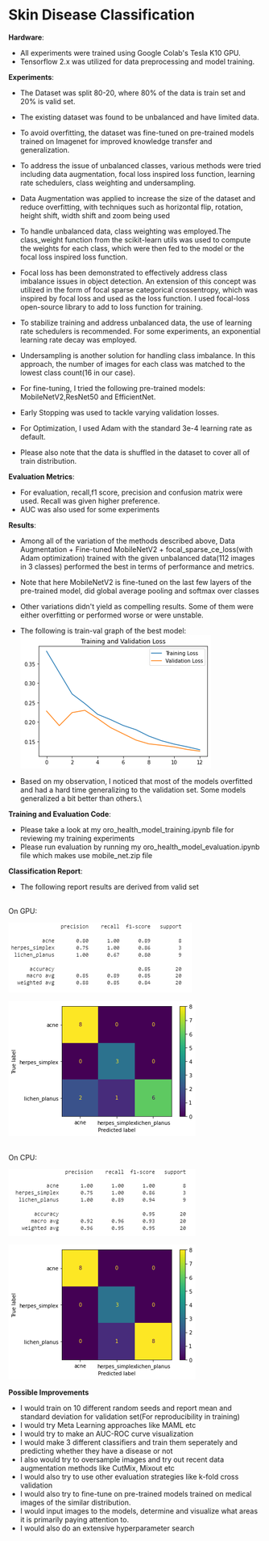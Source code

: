 # Skin Disease Classification


**Hardware**:

- All experiments were trained using Google Colab's Tesla K10 GPU.
- Tensorflow 2.x was utilized for data preprocessing and model training.

**Experiments**:
- The Dataset was split 80-20, where 80% of the data is train set and 20% is valid set.
- The existing dataset was found to be unbalanced and have limited data.
- To avoid overfitting, the dataset was fine-tuned on pre-trained models trained on Imagenet for improved knowledge transfer and generalization.
- To address the issue of unbalanced classes, various methods were tried including data augmentation, focal loss inspired loss function, learning rate schedulers, class weighting and undersampling.
- Data Augmentation was applied to increase the size of the dataset and reduce overfitting, with techniques such as horizontal flip, rotation, height shift, width shift and zoom being used
- To handle unbalanced data, class weighting was employed.The class_weight function from the scikit-learn utils was used to compute the weights for each class, which were then fed to the model or the focal loss inspired loss function.
- Focal loss has been demonstrated to effectively address class imbalance issues in object detection. An extension of this concept was utilized in the form of focal sparse categorical crossentropy, which was inspired by focal loss and used as the loss function. I used focal-loss open-source library to add to loss function for training.
- To stabilize training and address unbalanced data, the use of learning rate schedulers is recommended. For some experiments, an exponential learning rate decay was employed.
- Undersampling is another solution for handling class imbalance. In this approach, the number of images for each class was matched to the lowest class count(16 in our case).

- For fine-tuning, I tried the following pre-trained models: MobileNetV2,ResNet50 and EfficientNet.
- Early Stopping was used to tackle varying validation losses.
- For Optimization, I used Adam with the standard 3e-4 learning rate as default.
- Please also note that the data is shuffled in the dataset to cover all of train distribution.

**Evaluation Metrics**:

- For evaluation, recall,f1 score, precision and confusion matrix were used. Recall was given higher preference.
- AUC was also used for some experiments

**Results**:

- Among all of the variation of the methods described above, Data Augmentation + Fine-tuned MobileNetV2 + focal_sparse_ce_loss(with Adam optimization) trained with the given unbalanced data(112 images in 3 classes) performed the best in terms of performance and metrics.
- Note that here MobileNetV2 is fine-tuned on the last few layers of the pre-trained model, did global average pooling and softmax over classes
-  Other variations didn't yield as compelling results. Some of them were either overfitting or performed worse or were unstable.
- The following is train-val graph of the best model:
![train_val_graph](train_graph.png)

- Based on my observation, I noticed that most of the models overfitted and had a hard time generalizing to the validation set. Some models generalized a bit better than others.\

**Training and Evaluation Code**:
- Please take a look at my oro_health_model_training.ipynb file for reviewing my training experiments
- Please run evaluation by running my oro_health_model_evaluation.ipynb file which makes use mobile_net.zip file

**Classification Report**:

- The following report results are derived from valid set
<br />
On GPU: 
<br />

![Classification_report_gpu](gpu_report.png)

![confusion_matrix](gpu_conf_matrix.png)

<br />
On CPU:
<br />

![Classification_report_cpu](cpu_report.png)

![confusion_matrix_cpu](cpu_conf_matrix.png)


**Possible Improvements**
- I would train on 10 different random seeds and report mean and standard deviation for validation set(For reproducibility in training)
- I would try Meta Learning approaches like MAML etc
- I would try to make an AUC-ROC curve visualization
- I would make 3 different classifiers and train them seperately and predicting whether they have a disease or not 
- I also would try to oversample images and try out recent data augmentation methods like CutMix, Mixout etc
- I would also try to use other evaluation strategies like k-fold cross validation
- I would also try to fine-tune on pre-trained models trained on medical images of the similar distribution.
- I would input images to the models, determine and visualize what areas it is primarily paying attention to.
- I would also do an extensive hyperparameter search
